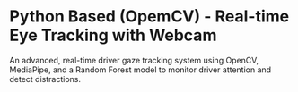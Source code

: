# Python Based (OpemCV) - Real-time Eye Tracking with Webcam
An advanced, real-time driver gaze tracking system using OpenCV, MediaPipe, and a Random Forest model to monitor driver attention and detect distractions.

